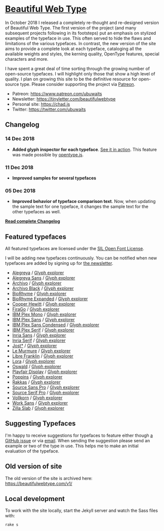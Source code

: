 # [Beautiful Web Type](https://beautifulwebtype.com)

In October 2018 I released a completely re-thought and re-designed version of Beautiful Web Type. The first version of the project (and many subsequent projects following in its footsteps) put an emphasis on stylized examples of the typeface in use. This often served to hide the flaws and limitations of the various typefaces. In contrast, the new version of the site aims to provide a complete look at each typeface, cataloging all the available weights and styles, the kerning quality, OpenType features, special characters and more.

I have spent a great deal of time sorting through the growing number of open-source typefaces. I will highlight only those that show a high level of quality. I plan on growing this site to be the definitive resource for open-source type. Please consider supporting the project via [Patreon](https://www.patreon.com/ubuwaits).

* Patreon: https://www.patreon.com/ubuwaits
* Newsletter: https://tinyletter.com/beautifulwebtype
* Personal site: https://chad.is
* Twitter: https://twitter.com/ubuwaits

## Changelog

### 14 Dec 2018
* **Added glyph inspector for each typeface**. [See it in action](https://beautifulwebtype.com/ibm-plex-mono/glyphs/). This feature was made possible by [opentype.js](https://github.com/opentypejs/opentype.js).

### 11 Dec 2018
* **Improved samples for several typefaces**

### 05 Dec 2018
* **Improved behavior of typeface comparison text**. Now, when updating the sample text for one typeface, it changes the sample text for the other typefaces as well.

**[Read complete Changelog](https://github.com/ubuwaits/beautiful-web-type/blob/gh-pages/CHANGELOG.md)**

## Featured typefaces
All featured typefaces are licensed under the [SIL Open Font License](https://scripts.sil.org/OFL).

I will be adding new typefaces continuously. You can be notified when new typefaces are added by signing up for [the newsletter](https://tinyletter.com/beautifulwebtype).

* [Alegreya](https://beautifulwebtype.com/alegreya/) / [Glyph explorer](https://beautifulwebtype.com/alegreya/glyphs/)
* [Alegreya Sans](https://beautifulwebtype.com/alegreya-sans/) / [Glyph explorer](https://beautifulwebtype.com/alegreya-sans/glyphs/)
* [Archivo](https://beautifulwebtype.com/archivo/) / [Glyph explorer](https://beautifulwebtype.com/archivo/glyphs/)
* [Archivo Black](https://beautifulwebtype.com/archivo-black/) / [Glyph explorer](https://beautifulwebtype.com/archivo-black/glyphs/)
* [BioRhyme](https://beautifulwebtype.com/biorhyme/) / [Glyph explorer](https://beautifulwebtype.com/biorhyme/glyphs/)
* [BioRhyme Expanded](https://beautifulwebtype.com/biorhyme-expanded/) / [Glyph explorer](https://beautifulwebtype.com/biorhyme-expanded/glyphs/)
* [Cooper Hewitt](https://beautifulwebtype.com/cooper-hewitt/) / [Glyph explorer](https://beautifulwebtype.com/cooper-hewitt/glyphs/)
* [FiraGo](https://beautifulwebtype.com/firago/) / [Glyph explorer](https://beautifulwebtype.com/firago/glyphs/)
* [IBM Plex Mono](https://beautifulwebtype.com/ibm-plex-mono/) / [Glyph explorer](https://beautifulwebtype.com/ibm-plex-mono/glyphs/)
* [IBM Plex Sans](https://beautifulwebtype.com/ibm-plex-sans/) / [Glyph explorer](https://beautifulwebtype.com/ibm-plex-sans/glyphs/)
* [IBM Plex Sans Condensed](https://beautifulwebtype.com/ibm-plex-sans-condensed/) / [Glyph explorer](https://beautifulwebtype.com/ibm-plex-sans-condensed/glyphs/)
* [IBM Plex Serif](https://beautifulwebtype.com/ibm-plex-serif/) / [Glyph explorer](https://beautifulwebtype.com/ibm-plex-serif/glyphs/)
* [Inria Sans](https://beautifulwebtype.com/inria-sans/) / [Glyph explorer](https://beautifulwebtype.com/inria-sans/glyphs/)
* [Inria Serif](https://beautifulwebtype.com/inria-serif/) / [Glyph explorer](https://beautifulwebtype.com/inria-serif/glyphs/)
* [Jost*](https://beautifulwebtype.com/jost/) / [Glyph explorer](https://beautifulwebtype.com/jost/glyphs/)
* [Le Murmure](https://beautifulwebtype.com/le-murmure/) / [Glyph explorer](https://beautifulwebtype.com/le-murmure/glyphs/)
* [Libre Franklin](https://beautifulwebtype.com/libre-franklin/) / [Glyph explorer](https://beautifulwebtype.com/libre-franklin/glyphs/)
* [Lora](https://beautifulwebtype.com/lora/) / [Glyph explorer](https://beautifulwebtype.com/lora/glyphs/)
* [Oswald](https://beautifulwebtype.com/oswald/) / [Glyph explorer](https://beautifulwebtype.com/oswald/glyphs/)
* [Playfair Display](https://beautifulwebtype.com/playfair-display/) / [Glyph explorer](https://beautifulwebtype.com/playfair-display/glyphs/)
* [Poppins](https://beautifulwebtype.com/poppins/) / [Glyph explorer](https://beautifulwebtype.com/poppins/glyphs/)
* [Rakkas](https://beautifulwebtype.com/rakkas/) / [Glyph explorer](https://beautifulwebtype.com/rakkas/glyphs/)
* [Source Sans Pro](https://beautifulwebtype.com/source-sans-pro/) / [Glyph explorer](https://beautifulwebtype.com/source-sans-pro/glyphs/)
* [Source Serif Pro](https://beautifulwebtype.com/source-serif-pro/) / [Glyph explorer](https://beautifulwebtype.com/source-serif-pro/glyphs/)
* [Vollkorn](https://beautifulwebtype.com/vollkorn/) / [Glyph explorer](https://beautifulwebtype.com/vollkorn/glyphs/)
* [Work Sans](https://beautifulwebtype.com/work-sans/) / [Glyph explorer](https://beautifulwebtype.com/work-sans/glyphs/)
* [Zilla Slab](https://beautifulwebtype.com/zilla-slab/) / [Glyph explorer](https://beautifulwebtype.com/zilla-slab/glyphs/)

## Suggesting Typefaces

I'm happy to receive suggestions for typefaces to feature either though [a GitHub issue](https://github.com/ubuwaits/beautiful-web-type/issues) or via [email](mailto:ubuwaits@gmail.com). When sending the suggestion please send an example or two of the type in use. This helps me to make an initial evaluation of the typeface.

## Old version of site

The old version of the site is archived here: https://beautifulwebtype.com/v1/

## Local development

To work with the site locally, start the Jekyll server and watch the Sass files with:

    rake s
